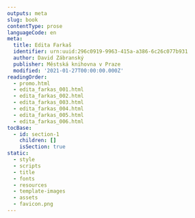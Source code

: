 ```yaml
---
outputs: meta
slug: book
contentType: prose
languageCode: en
meta:
  title: Edita Farkaš
  identifier: urn:uuid:296c0919-9963-415a-a386-6c26c077b931
  author: David Zábranský
  publisher: Městská knihovna v Praze
  modified: '2021-01-27T00:00:00.000Z'
readingOrder:
  - promo.html
  - edita_farkas_001.html
  - edita_farkas_002.html
  - edita_farkas_003.html
  - edita_farkas_004.html
  - edita_farkas_005.html
  - edita_farkas_006.html
tocBase:
  - id: section-1
    children: []
    isSection: true
static:
  - style
  - scripts
  - title
  - fonts
  - resources
  - template-images
  - assets
  - favicon.png
---
```

